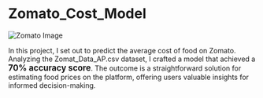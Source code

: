 # Zomato_Cost_Model
<img src="https://entrackr.com/storage/2019/09/zomato-1200x600.jpg" alt="Zomato Image">
<!DOCTYPE html>
<html lang="en">
<head>
    <meta charset="UTF-8">
    <meta name="viewport" content="width=device-width, initial-scale=1.0">
    <title>Bold and Bigger Text Example</title>
    <style>
        .bold-and-bigger {
            font-weight: bold;
            font-size: 1.2em; /* Adjust the size as needed */
        }
    </style>
</head>
<body>
    <p>
        In this project, I set out to predict the average cost of food on Zomato. Analyzing the Zomat_Data_AP.csv dataset, I crafted a model that achieved a <span class="bold-and-bigger">70% accuracy score</span>. The outcome is a straightforward solution for estimating food prices on the platform, offering users valuable insights for informed decision-making.
    </p>
</body>
</html>
